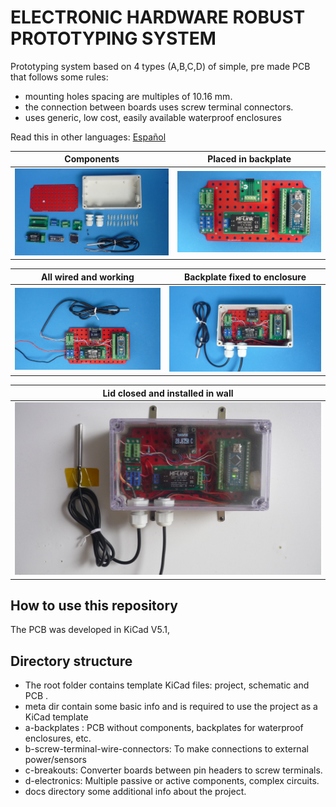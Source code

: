 
# ELECTRONIC HARDWARE ROBUST PROTOTYPING SYSTEM

Prototyping system based on 4 types (A,B,C,D) of simple, pre made PCB that follows some rules:

* mounting holes spacing are multiples of 10.16 mm.
* the connection between boards uses screw terminal connectors.
* uses generic, low cost, easily available waterproof enclosures

Read this in other languages: [Español](/assets/markdown/README.es.md)

Components                     |Placed in backplate                   |
-------------------------------|--------------------------------------|
![](/assets/img/components.jpg)|![](/assets/img/placedinbackplate.jpg)|

All wired and working        |Backplate fixed to enclosure   |
-----------------------------|-------------------------------|
![](/assets/img/allwired.jpg)|![](/assets/img/platefixed.jpg)|

Lid closed and installed in wall   |
-----------------------------------|
![](/assets/img/installedwall.jpg) |


## How to use this repository

The PCB was developed in KiCad V5.1,


## Directory structure

* The root folder contains template KiCad files: project, schematic and PCB .
* meta dir contain some basic info and is required to use the project as a KiCad template
* a-backplates :  PCB without components, backplates for waterproof enclosures, etc.
* b-screw-terminal-wire-connectors: To make connections to external power/sensors
* c-breakouts: Converter boards between pin headers to screw terminals.
* d-electronics: Multiple passive or active components, complex circuits.
* docs directory some additional info about the project.

